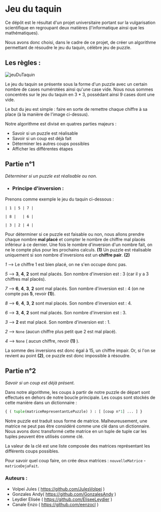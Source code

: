 # Jeu du taquin

Ce dépôt est le résultat d'un projet universitaire portant sur la vulgarisation scientifique en regroupant deux matières (l'informatique ainsi que les mathématiques).

Nous avons donc choisi, dans le cadre de ce projet, de créer un algorithme permettant de résoudre le jeu du taquin, célèbre jeu de puzzle.


## Les règles :

![jeuDuTaquin](https://encrypted-tbn0.gstatic.com/images?q=tbn:ANd9GcTbUT0ouQECz9RcjwlwbY05sGlhkq_MHNfsYA&usqp=CAU)

Le jeu du taquin se présente sous la forme d'un puzzle avec un certain nombre de cases numérotées ainsi qu'une case vide. Nous nous sommes concentrés sur le jeu du taquin en 3 * 3, possédant ainsi 9 cases dont une vide.

Le but du jeu est simple : faire en sorte de remettre chaque chiffre à sa place (à la manière de l'image ci-dessus).

Notre algorithme est divisé en quatres parties majeurs : 
- Savoir si un puzzle est réalisable
- Savoir si un coup est déjà fait
- Déterminer les autres coups possibles
- Afficher les différentes étapes

## Partie n°1
*Déterminer si un puzzle est réalisable ou non.*


* ### Principe d'inversion :

Prenons comme exemple le jeu du taquin ci-dessous :

```
| 1 | 5 | 7 |

| 8 |   | 6 |

| 3 | 2 | 4 |
```
Pour déterminer si ce puzzle est faisable ou non, nous allons prendre chaque nombre **mal placé** et compter le nombre de chiffre mal placés inférieur à ce dernier. 
Une fois le nombre d'inversion d'un nombre fait, on ne le compte plus pour les prochains calculs. **(1)**
Un puzzle est réalisable uniquement si son nombre d'inversions est un **chiffre pair**. **(2)**

*1* --> Le chiffre 1 est bien placé, on ne s'en occupe donc pas.

*5* --> **3**, **4**, **2** sont mal placés. Son nombre d'inversion est : 3 (car il y a 3 chiffres mal placés).

*7* --> **6**, **4**, **3**, **2** sont mal placés. Son nombre d'inversion est : 4 (on ne compte pas **5**, revoir **(1)**).

*8* --> **6**, **4**, **3**, **2** sont mal placés. Son nombre d'inversion est : 4.

*6* --> **3**, **4**, **2** sont mal placés. Son nombre d'inversion est : 3.

*3* --> **2** est mal placé. Son nombre d'inversion est : 1.

*2* --> `None` (aucun chiffre plus petit que 2 est mal placé).

*4* --> `None` ( aucun chiffre, revoir **(1)** ).

La somme des inversions est donc égal à 15, un chiffre impair. Or, si l'on se revient au point **(2)**, ce puzzle est donc impossible à résoudre.

## Partie n°2
*Savoir si un coup est déjà présent.*

Dans notre algorithme, les coups à partir de notre puzzle de départ sont effectués en dehors de notre boucle principale.
Les coups sont stockés de cette manière dans un dictionnaire :

```py
{ ( tuple(matriceRepresentantLePuzzle) ) : [ [coup n°1] ... ] }
```

Notre puzzle est traduit sous forme de matrice. Malheureusement, une matrice ne peut pas être considéré comme une clé dans un dictionnaire.
Nous avons donc transformé cette matrice en un tuple de tuple car les tuples peuvent être utilisés comme clé.

La valeur de la clé est une liste composée des matrices représentant les différents coups possibles.

Pour savoir quel coup faire, on crée deux matrices : `nouvelleMatrice` - `matriceDejaFait`.

### Auteurs :
 - Volpei Jules ( https://github.com/JulesVolpei )
 - Gonzales Andy( https://github.com/GonzalesAndy ) 
 - Leydier Elisée ( https://github.com/EliseeLeydier )
 - Canale Enzo ( https://github.com/eenzocl )
